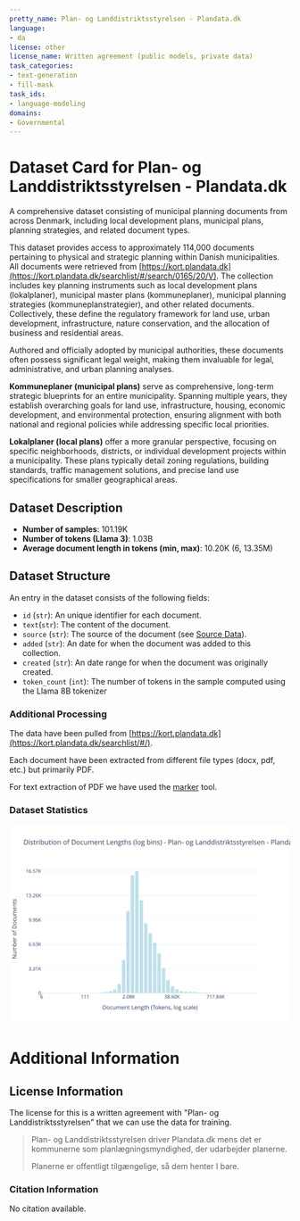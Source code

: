 ```yaml
---
pretty_name: Plan- og Landdistriktsstyrelsen - Plandata.dk
language:
- da
license: other
license_name: Written agreement (public models, private data)
task_categories:
- text-generation
- fill-mask
task_ids:
- language-modeling
domains:
- Governmental
---
```


# Dataset Card for Plan- og Landdistriktsstyrelsen - Plandata.dk

<!-- START-SHORT DESCRIPTION -->
A comprehensive dataset consisting of municipal planning documents from across Denmark, including local development plans, municipal plans, planning strategies, and related document types.
<!-- END-SHORT DESCRIPTION -->

This dataset provides access to approximately 114,000 documents pertaining to physical and strategic planning within Danish municipalities. All documents were retrieved from [https://kort.plandata.dk](https://kort.plandata.dk/searchlist/#/search/0165/20/V). The collection includes key planning instruments such as local development plans (lokalplaner), municipal master plans (kommuneplaner), municipal planning strategies (kommuneplanstrategier), and other related documents. Collectively, these define the regulatory framework for land use, urban development, infrastructure, nature conservation, and the allocation of business and residential areas.

Authored and officially adopted by municipal authorities, these documents often possess significant legal weight, making them invaluable for legal, administrative, and urban planning analyses.

**Kommuneplaner (municipal plans)** serve as comprehensive, long-term strategic blueprints for an entire municipality. Spanning multiple years, they establish overarching goals for land use, infrastructure, housing, economic development, and environmental protection, ensuring alignment with both national and regional policies while addressing specific local priorities.

**Lokalplaner (local plans)** offer a more granular perspective, focusing on specific neighborhoods, districts, or individual development projects within a municipality. These plans typically detail zoning regulations, building standards, traffic management solutions, and precise land use specifications for smaller geographical areas.


## Dataset Description

<!-- START-DESC-STATS -->
- **Number of samples**: 101.19K
- **Number of tokens (Llama 3)**: 1.03B
- **Average document length in tokens (min, max)**: 10.20K (6, 13.35M)
<!-- END-DESC-STATS -->


## Dataset Structure
An entry in the dataset consists of the following fields:

- `id` (`str`): An unique identifier for each document.
- `text`(`str`): The content of the document.
- `source` (`str`): The source of the document (see [Source Data](#source-data)).
- `added` (`str`): An date for when the document was added to this collection.
- `created` (`str`): An date range for when the document was originally created.
- `token_count` (`int`): The number of tokens in the sample computed using the Llama 8B tokenizer


### Additional Processing

The data have been pulled from [https://kort.plandata.dk](https://kort.plandata.dk/searchlist/#/). 

Each document have been extracted from different file types (docx, pdf, etc.) but primarily PDF.

For text extraction of PDF we have used the [marker](https://github.com/datalab-to/marker) tool. 


### Dataset Statistics

<!-- START-DATASET PLOTS -->
<p align="center">
<img src="./images/dist_document_length.svg" width="600" style="margin-right: 10px;" />
</p>
<!-- END-DATASET PLOTS -->


# Additional Information

## License Information
The license for this is a written agreement with "Plan- og Landdistriktsstyrelsen" that we can use the data for training.

> Plan- og Landdistriktsstyrelsen driver Plandata.dk mens det er kommunerne som planlægningsmyndighed, der udarbejder planerne.
>
> Planerne er offentligt tilgængelige, så dem henter I bare.

### Citation Information

No citation available.
